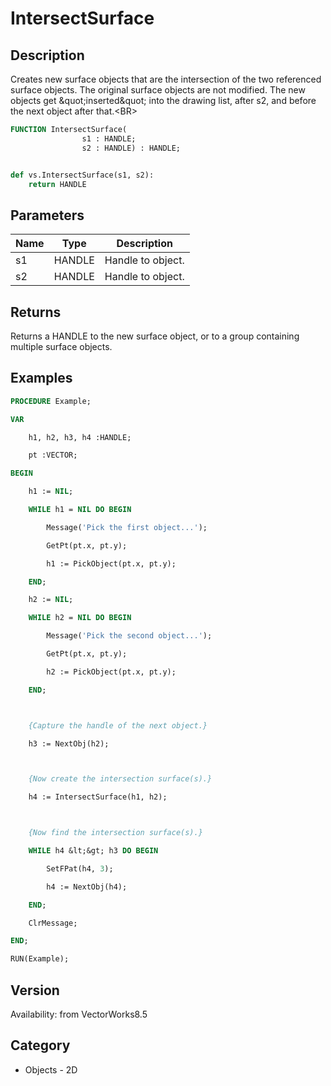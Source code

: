 # IntersectSurface

## Description
Creates new surface objects that are the intersection of  the two referenced surface objects. The original surface objects are not modified. The new objects get &amp;quot;inserted&amp;quot; into the drawing list, after s2, and before the next object after that.&lt;BR&gt;


```pascal
FUNCTION IntersectSurface(
				s1 : HANDLE;
				s2 : HANDLE) : HANDLE;
```

```python

def vs.IntersectSurface(s1, s2):
    return HANDLE
```

## Parameters
|Name|Type|Description|
|---|---|---|
|s1|HANDLE|Handle to object.|
|s2|HANDLE|Handle to object.|

## Returns
Returns a HANDLE to the new surface object, or to a group containing multiple surface objects.

## Examples
```pascal
PROCEDURE Example;

VAR

	h1, h2, h3, h4 :HANDLE;

	pt :VECTOR;

BEGIN

	h1 := NIL;

	WHILE h1 = NIL DO BEGIN

		Message('Pick the first object...');

		GetPt(pt.x, pt.y);

		h1 := PickObject(pt.x, pt.y);

	END;

	h2 := NIL;

	WHILE h2 = NIL DO BEGIN

		Message('Pick the second object...');

		GetPt(pt.x, pt.y);

		h2 := PickObject(pt.x, pt.y);

	END; 



	{Capture the handle of the next object.}

   	h3 := NextObj(h2);



	{Now create the intersection surface(s).}

	h4 := IntersectSurface(h1, h2);



	{Now find the intersection surface(s).}

	WHILE h4 &lt;&gt; h3 DO BEGIN

		SetFPat(h4, 3);

		h4 := NextObj(h4);

	END;

	ClrMessage;

END;

RUN(Example);


```

## Version
Availability: from VectorWorks8.5
## Category
* Objects - 2D

